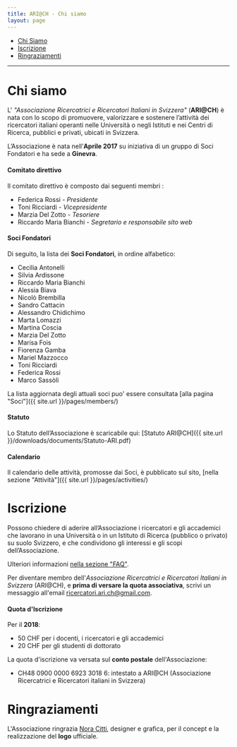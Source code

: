 ```yaml
---
title: ARI@CH - Chi siamo
layout: page
---
```


- [Chi Siamo](#chi-siamo)
- [Iscrizione](#iscrizione)
- [Ringraziamenti](#ringraziamenti)

---

# Chi siamo

L' _"Associazione Ricercatrici e Ricercatori Italiani in Svizzera"_ (**ARI@CH**) è nata con lo scopo di promuovere, valorizzare e sostenere l’attività dei ricercatori italiani operanti nelle Università o negli Istituti e nei Centri di Ricerca, pubblici e privati, ubicati in Svizzera.

L’Associazione è nata nell’**Aprile 2017** su iniziativa di un gruppo di Soci Fondatori e ha sede a **Ginevra**.

#### Comitato direttivo

Il comitato direttivo è composto dai seguenti membri :

- Federica Rossi - _Presidente_
- Toni Ricciardi - _Vicepresidente_
- Marzia Del Zotto - _Tesoriere_
- Riccardo Maria Bianchi - _Segretario e responsabile sito web_

#### Soci Fondatori

Di seguito, la lista dei **Soci Fondatori**, in ordine alfabetico:

- Cecilia Antonelli
- Silvia Ardissone
- Riccardo Maria Bianchi
- Alessia Biava
- Nicolò Brembilla
- Sandro Cattacin
- Alessandro Chidichimo
- Marta Lomazzi
- Martina Coscia
- Marzia Del Zotto
- Marisa Fois
- Fiorenza Gamba
- Mariel Mazzocco
- Toni Ricciardi
- Federica Rossi
- Marco Sassòli

La lista aggiornata degli attuali soci puo' essere consultata [alla pagina "Soci"]({{ site.url }}/pages/members/)

#### Statuto

Lo Statuto dell’Associazione è scaricabile qui: [Statuto ARI@CH]({{ site.url }}/downloads/documents/Statuto-ARI.pdf)

#### Calendario

Il calendario delle attività, promosse dai Soci, è pubblicato sul sito, [nella sezione "Attività"]({{ site.url }}/pages/activities/)

# Iscrizione

Possono chiedere di aderire all’Associazione i ricercatori e gli accademici che lavorano in una Università o in un Istituto di Ricerca (pubblico o privato) su suolo Svizzero, e che condividono gli interessi e gli scopi dell’Associazione.  

Ulteriori informazioni [nella sezione "FAQ"](/pages/faq/#chi-puo-iscriversi-all-associazione).

Per diventare membro dell'*Associazione Ricercatrici e Ricercatori Italiani in Svizzera* (ARI@CH), e **prima di versare la quota associativa**, scrivi un messaggio all'email [ricercatori.ari.ch@gmail.com](mailto:ricercatori.ari.ch@gmail.com).

#### Quota d'Iscrizione

Per il **2018**:
- 50 CHF per i docenti, i ricercatori e gli accademici
- 20 CHF per gli studenti di dottorato

La quota d'iscrizione va versata sul **conto postale** dell'Associazione:

- CH48 0900 0000 6923 3018 6: intestato a ARI@CH (Associazione Ricercatrici e Ricercatori italiani in Svizzera)

# Ringraziamenti

L'Associazione ringrazia [Nora Citti](mailto:nora.citti@gmail.com), designer e grafica, per il concept e la realizzazione del **logo** ufficiale.

